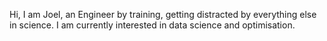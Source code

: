 Hi, I am Joel, an Engineer by training, getting distracted by everything else in science. I am currently interested in data science and optimisation.
